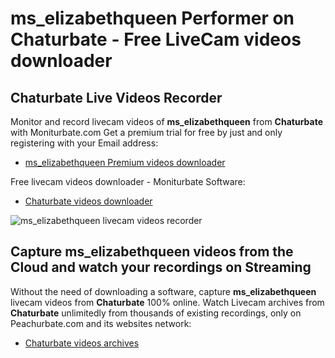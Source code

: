 # ms_elizabethqueen Performer on Chaturbate - Free LiveCam videos downloader

## Chaturbate Live Videos Recorder

Monitor and record livecam videos of **ms_elizabethqueen** from **Chaturbate** with Moniturbate.com
Get a premium trial for free by just and only registering with your Email address:
* [ms_elizabethqueen Premium videos downloader](https://moniturbate.com/request-demo-licence-key.html)

Free livecam videos downloader - Moniturbate Software:
* [Chaturbate videos downloader](https://moniturbate.com/moniturbate-download-software.html)

![ms_elizabethqueen livecam videos recorder](https://peachurnet.com/templates/moniturbate-software.png)


## Capture ms_elizabethqueen videos from the Cloud and watch your recordings on Streaming

Without the need of downloading a software, capture **ms_elizabethqueen** livecam videos from **Chaturbate** 100% online.
Watch Livecam archives from **Chaturbate** unlimitedly from thousands of existing recordings, only on Peachurbate.com and its websites network:
* [Chaturbate videos archives](https://peachurnet.com/)